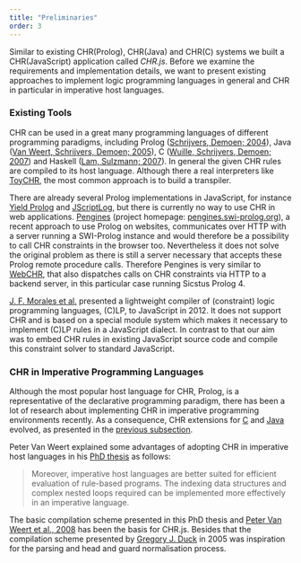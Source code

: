 ```yaml
---
title: "Preliminaries"
order: 3
---
```


Similar to existing CHR(Prolog), CHR(Java) and CHR(C) systems we built a CHR(JavaScript) application called *CHR.js*. Before we examine the requirements and implementation details, we want to present existing approaches to implement logic programming languages in general and CHR in particular in imperative host languages.

### Existing Tools

CHR can be used in a great many programming languages of different programming paradigms, including Prolog ([Schrijvers, Demoen; 2004](#ref-schrijvers2004ku)), Java ([Van Weert, Schrijvers, Demoen; 2005](#ref-van2005ku)), C ([Wuille, Schrijvers, Demoen; 2007](#ref-wuille2007cchr)) and Haskell ([Lam, Sulzmann; 2007](#ref-lam2007concurrent)). In general the given CHR rules are compiled to its host language. Although there a real interpreters like [ToyCHR](http://www.comp.nus.edu.sg/~gregory/toychr/), the most common approach is to build a transpiler.

There are already several Prolog implementations in JavaScript, for instance [Yield Prolog](http://yieldprolog.sourceforge.net/) and [JScriptLog](http://jlogic.sourceforge.net/), but there is currently no way to use CHR in web applications. [Pengines](#ref-lager2014pengines) (project homepage: [pengines.swi-prolog.org](http://pengines.swi-prolog.org/docs/index.html)), a recent approach to use Prolog on websites, communicates over HTTP with a server running a SWI-Prolog instance and would therefore be a possibility to call CHR constraints in the browser too. Nevertheless it does not solve the original problem as there is still a server necessary that accepts these Prolog remote procedure calls. Therefore Pengines is very similar to [WebCHR](http://chr.informatik.uni-ulm.de/~webchr/), that also dispatches calls on CHR constraints via HTTP to a backend server, in this particular case running Sicstus Prolog 4.

[J. F. Morales et al.](#ref-morales2012lightweight) presented a lightweight compiler of (constraint) logic programming languages, (C)LP, to JavaScript in 2012. It does not support CHR and is based on a special module system which makes it necessary to implement (C)LP rules in a JavaScript dialect. In contrast to that our aim was to embed CHR rules in existing JavaScript source code and compile this constraint solver to standard JavaScript.

### CHR in Imperative Programming Languages

Although the most popular host language for CHR, Prolog, is a representative of the declarative programming paradigm, there has been a lot of research about implementing CHR in imperative programming environments recently. As a consequence, CHR extensions for [C](#ref-wuille2007cchr) and [Java](#ref-van2005ku) evolved, as presented in the [previous subsection](#existing-tools).

Peter Van Weert explained some advantages of adopting CHR in imperative host languages in his [PhD thesis](#ref-vanweertphd) as follows:

> Moreover, imperative host languages are better suited for efficient evaluation of rule-based programs. The indexing data structures and complex nested loops required can be implemented more effectively in an imperative language.

The basic compilation scheme presented in this PhD thesis and [Peter Van Weert et al., 2008](#ref-vanweert2008) has been the basis for CHR.js. Besides that the compilation scheme presented by [Gregory J. Duck](#ref-duckphd) in 2005 was inspiration for the parsing and head and guard normalisation process.
